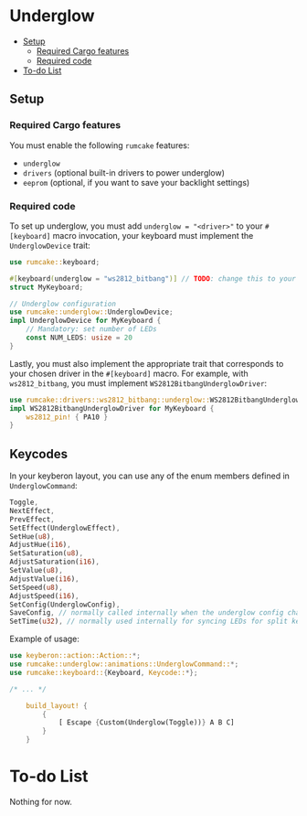 # Underglow

<!--toc:start-->

- [Setup](#setup)
  - [Required Cargo features](#required-cargo-features)
  - [Required code](#required-code)
- [To-do List](#to-do-list)
<!--toc:end-->

## Setup

### Required Cargo features

You must enable the following `rumcake` features:

- `underglow`
- `drivers` (optional built-in drivers to power underglow)
- `eeprom` (optional, if you want to save your backlight settings)

### Required code

To set up underglow, you must add `underglow = "<driver>"` to your `#[keyboard]` macro invocation, your keyboard must implement the `UnderglowDevice` trait:

```rust
use rumcake::keyboard;

#[keyboard(underglow = "ws2812_bitbang")] // TODO: change this to your desired underglow driver, and implement the appropriate trait (info below)
struct MyKeyboard;

// Underglow configuration
use rumcake::underglow::UnderglowDevice;
impl UnderglowDevice for MyKeyboard {
    // Mandatory: set number of LEDs
    const NUM_LEDS: usize = 20
}
```

Lastly, you must also implement the appropriate trait that corresponds to your chosen driver in the `#[keyboard]` macro. For example, with `ws2812_bitbang`, you must implement `WS2812BitbangUnderglowDriver`:

```rust
use rumcake::drivers::ws2812_bitbang::underglow::WS2812BitbangUnderglowDriver;
impl WS2812BitbangUnderglowDriver for MyKeyboard {
    ws2812_pin! { PA10 }
}
```

## Keycodes

In your keyberon layout, you can use any of the enum members defined in `UnderglowCommand`:

```rust
Toggle,
NextEffect,
PrevEffect,
SetEffect(UnderglowEffect),
SetHue(u8),
AdjustHue(i16),
SetSaturation(u8),
AdjustSaturation(i16),
SetValue(u8),
AdjustValue(i16),
SetSpeed(u8),
AdjustSpeed(i16),
SetConfig(UnderglowConfig),
SaveConfig, // normally called internally when the underglow config changes, only available if `eeprom` is enabled
SetTime(u32), // normally used internally for syncing LEDs for split keyboards
```

Example of usage:

```rust
use keyberon::action::Action::*;
use rumcake::underglow::animations::UnderglowCommand::*;
use rumcake::keyboard::{Keyboard, Keycode::*};

/* ... */

    build_layout! {
        {
            [ Escape {Custom(Underglow(Toggle))} A B C]
        }
    }
```

# To-do List

Nothing for now.
